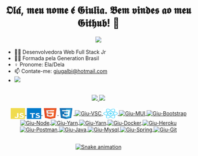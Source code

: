 ###  <h1  align="center"> 𝕺𝖑𝖆́, 𝖒𝖊𝖚 𝖓𝖔𝖒𝖊 𝖊́ 𝕲𝖎𝖚𝖑𝖎𝖆. 𝕭𝖊𝖒 𝖛𝖎𝖓𝖉𝖊𝖘 𝖆𝖔 𝖒𝖊𝖚 𝕲𝖎𝖙𝖍𝖚𝖇! 🚀 </h1> 

<p align="center">
  <a href="https://github.com/giugalbiati/readme-typing-svg"><img src="https://readme-typing-svg.herokuapp.com/?lines=Full-stack%20web%20developer;Always%20learning%20new%20things&font=Fira%20Code&center=true&width=440&height=45&color=f75c7e&vCenter=true&size=22"  ></a>
</p>

- 👩‍💻 Desenvolvedora Web Full Stack Jr 
- 👩‍🎓 Formada pela Generation Brasil
- ♀️ Pronome: Ela/Dela
- 📫 Contate-me: giugalbi@hotmail.com
- <a href="https://www.linkedin.com/in/giulia-galbiati-544bab1b1/" target="_blank"><img src="https://img.shields.io/badge/-LinkedIn-%230077B5?style=for-the-badge&logo=linkedin&logoColor=white" target="_blank"></a> 

<br>

<div align="center">
  <a href="https://github.com/giugalbiati">
    <img height="180cm" src="https://github-readme-stats.vercel.app/api?username=giugalbiati&show_icons=true&theme=radical&include_all_commits=true&count_private=true"/>
    <img height="180em" src="https://github-readme-stats.vercel.app/api/top-langs/?username=giugalbiati&layout=compact&langs_count=7&theme=radical"/>
</div> 

<div style="display: inline_block" align="center"><br>
  <img align="center" alt="Giu-Js" height="30" width="40" src="https://raw.githubusercontent.com/devicons/devicon/master/icons/javascript/javascript-plain.svg">
  <img align="center" alt="Giu-Ts" height="30" width="40" src="https://raw.githubusercontent.com/devicons/devicon/master/icons/typescript/typescript-plain.svg">
  <img align="center" alt="Giu-HTML" height="30" width="40" src="https://raw.githubusercontent.com/devicons/devicon/master/icons/html5/html5-original.svg">
  <img align="center" alt="Giu-CSS" height="30" width="40" src="https://raw.githubusercontent.com/devicons/devicon/master/icons/css3/css3-original.svg">
  <img align="center" alt="Giu-VSC" height="30" width="40" src="https://cdn.jsdelivr.net/gh/devicons/devicon/icons/vscode/vscode-original.svg" />
  <img align="center" alt="Giu-React" height="30" width="40" src="https://raw.githubusercontent.com/devicons/devicon/master/icons/react/react-original.svg">
  <img align="center" alt="Giu-MUI" height="30" width="40" src="https://cdn.jsdelivr.net/gh/devicons/devicon/icons/materialui/materialui-original.svg" />
  <img align="center" alt="Giu-Bootstrap" height="30" width="40" src="https://cdn.jsdelivr.net/gh/devicons/devicon/icons/bootstrap/bootstrap-plain.svg" />
  <img align="center" alt="Giu-Node" height="30" width="40" src="https://cdn.jsdelivr.net/gh/devicons/devicon/icons/nodejs/nodejs-original.svg" />
  <img align="center" alt="Giu-Yarn" height="30" width="40" src="https://cdn.jsdelivr.net/gh/devicons/devicon/icons/yarn/yarn-original.svg" />
  <img align="center" alt="Giu-Yarn" height="30" width="40" src="https://cdn.jsdelivr.net/gh/devicons/devicon/icons/figma/figma-original.svg" />
  <img align="center" alt="Giu-Docker" height="30" width="40" src="https://cdn.jsdelivr.net/gh/devicons/devicon/icons/docker/docker-plain.svg" />
  <img align="center" alt="Giu-Heroku" height="30" width="40" src="https://cdn.jsdelivr.net/gh/devicons/devicon/icons/heroku/heroku-plain.svg" />
  <img align="center" alt="Giu-Postman" height="30" width="30" src="https://img.icons8.com/external-tal-revivo-color-tal-revivo/24/000000/external-postman-is-the-only-complete-api-development-environment-logo-color-tal-revivo.png"/>
  <img align="center" alt="Giu-Java" height="30" width="40" src="https://cdn.jsdelivr.net/gh/devicons/devicon/icons/java/java-original.svg" />
  <img align="center" alt="Giu-Mysql" height="30" width="40" src="https://cdn.jsdelivr.net/gh/devicons/devicon/icons/mysql/mysql-plain.svg" />
  <img align="center" alt="Giu-Spring" height="30" width="40" src="https://cdn.jsdelivr.net/gh/devicons/devicon/icons/spring/spring-original.svg" />
  <img align="center" alt="Giu-Git" height="30" width="40" src="https://cdn.jsdelivr.net/gh/devicons/devicon/icons/git/git-plain.svg" />
  
  ##
  
</div>
  
<div align="center">
  
  ![Snake animation](https://github.com/giugalbiati/giugalbiati/blob/output/github-contribution-grid-snake.svg)
  
</div>
 


  
